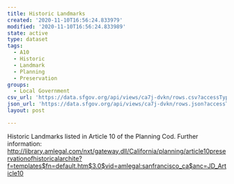 ```yaml
---
title: Historic Landmarks
created: '2020-11-10T16:56:24.833979'
modified: '2020-11-10T16:56:24.833989'
state: active
type: dataset
tags:
  - A10
  - Historic
  - Landmark
  - Planning
  - Preservation
groups:
  - Local Government
csv_url: 'https://data.sfgov.org/api/views/ca7j-dvkn/rows.csv?accessType=DOWNLOAD'
json_url: 'https://data.sfgov.org/api/views/ca7j-dvkn/rows.json?accessType=DOWNLOAD'
layout: post

---
```

Historic Landmarks listed in Article 10 of the Planning Cod.
Further information:
http://library.amlegal.com/nxt/gateway.dll/California/planning/article10preservationofhistoricalarchite?f=templates$fn=default.htm$3.0$vid=amlegal:sanfrancisco_ca$anc=JD_Article10
